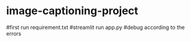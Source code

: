 ﻿# image-captioning-project
#first run requirement.txt
#streamlit run app.py
#debug according to the errors

